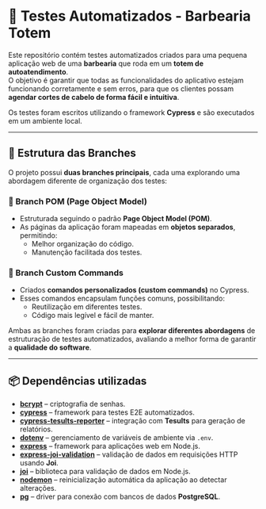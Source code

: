 # 💈 Testes Automatizados - Barbearia Totem

Este repositório contém testes automatizados criados para uma pequena aplicação web de uma **barbearia** que roda em um **totem de autoatendimento**.  
O objetivo é garantir que todas as funcionalidades do aplicativo estejam funcionando corretamente e sem erros, para que os clientes possam **agendar cortes de cabelo de forma fácil e intuitiva**.  

Os testes foram escritos utilizando o framework **Cypress** e são executados em um ambiente local.

---

## 🌿 Estrutura das Branches

O projeto possui **duas branches principais**, cada uma explorando uma abordagem diferente de organização dos testes:

### 🔹 Branch POM (Page Object Model)
- Estruturada seguindo o padrão **Page Object Model (POM)**.  
- As páginas da aplicação foram mapeadas em **objetos separados**, permitindo:  
  - Melhor organização do código.  
  - Manutenção facilitada dos testes.  

### 🔹 Branch Custom Commands
- Criados **comandos personalizados (custom commands)** no Cypress.  
- Esses comandos encapsulam funções comuns, possibilitando:  
  - Reutilização em diferentes testes.  
  - Código mais legível e fácil de manter.  

Ambas as branches foram criadas para **explorar diferentes abordagens** de estruturação de testes automatizados, avaliando a melhor forma de garantir a **qualidade do software**.

---

## 📦 Dependências utilizadas

- **[bcrypt](https://www.npmjs.com/package/bcrypt)** – criptografia de senhas.  
- **[cypress](https://www.cypress.io/)** – framework para testes E2E automatizados.  
- **[cypress-tesults-reporter](https://www.npmjs.com/package/cypress-tesults-reporter)** – integração com **Tesults** para geração de relatórios.  
- **[dotenv](https://www.npmjs.com/package/dotenv)** – gerenciamento de variáveis de ambiente via `.env`.  
- **[express](https://expressjs.com/)** – framework para aplicações web em Node.js.  
- **[express-joi-validation](https://www.npmjs.com/package/express-joi-validation)** – validação de dados em requisições HTTP usando **Joi**.  
- **[joi](https://joi.dev/)** – biblioteca para validação de dados em Node.js.  
- **[nodemon](https://nodemon.io/)** – reinicialização automática da aplicação ao detectar alterações.  
- **[pg](https://www.npmjs.com/package/pg)** – driver para conexão com bancos de dados **PostgreSQL**.  
